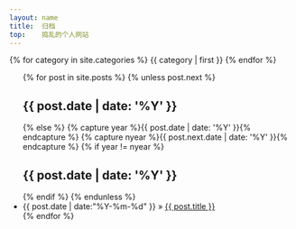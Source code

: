 ```yaml
---
layout: name
title:  归档
top:    捣乱的个人网站
---
```


<div>
{% for category in site.categories %}
<span>{{ category | first }}</span>
{% endfor %}
</div>

<div>
<ul>
{% for post in site.posts %}
{% unless post.next %}
<h2>{{ post.date | date: '%Y' }} </h2>
{% else %}
{% capture year %}{{ post.date | date: '%Y' }}{% endcapture %}
{% capture nyear %}{{ post.next.date | date: '%Y' }}{% endcapture %}
{% if year != nyear %}
<h2>{{ post.date | date: '%Y' }}</h2>
{% endif %}
{% endunless %}
<li>{{ post.date | date:"%Y-%m-%d" }} &raquo; <a href="{{ post.url }}">{{ post.title }}</a></li>
{% endfor %}
</ul>
</div>

